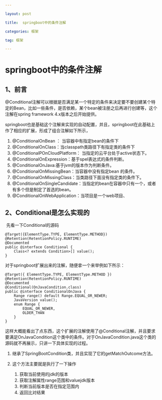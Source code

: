 ```yaml
---

layout: post

title:  springboot中的条件注解

categories: 框架

tag: 框架

---
```

# springboot中的条件注解

## 1、前言

​	@Conditional注解可以根据是否满足某一个特定的条件来决定要不要创建某个特定的Bean，比如一些条件，是否依赖，某个bean被注册之后再进行创建等，这个注解在spring framework 4.x版本之后开始提供。

​	springboot也是基础这个注解来实现的自动配置，并且，springboot在此基础上作了相应的扩展，形成了组合注解如下所示，

1. @ConditionalOnBean ： 当容器中有指定bean的条件下
2. @ConditionalOnClass：当classpath类路径下有指定类的条件下
3. @ConditionalPOnCloudPlatform： 当指定的云平台处于active状态下。
4. @ConditionalOnExpression：基于spel表达式的条件判断。
5. @ConditionalOnJava:基于jvm的版本作为判断条件。
6. @ConditionalOnMissingBean：当容器中没有指定bean 的条件。
7. @ConditionalOnMissingClass：当类路径下面没有指定类的条件下。
8. @ConditionalOnSingleCandidate：当指定的bean在容器中只有一个，或者有多个但是制定了首选的bean。
9. @ConditionalOnWebApplication：当项目是一个web项目、

## 2、Conditional是怎么实现的

​	先看一下Conditional的源码

```
@Target({ElementType.TYPE, ElementType.METHOD})
@Retention(RetentionPolicy.RUNTIME)
@Documented
public @interface Conditional {
    Class<? extends Condition>[] value();
}
```

对于springboot扩展出来的注解，随便拿一个来举例如下所示：

```
@Target({ ElementType.TYPE, ElementType.METHOD })
@Retention(RetentionPolicy.RUNTIME)
@Documented
@Conditional(OnJavaCondition.class)
public @interface ConditionalOnJava {
	Range range() default Range.EQUAL_OR_NEWER;
	JavaVersion value();
	enum Range {
		EQUAL_OR_NEWER,
		OLDER_THAN
	}
}
```

 这样大概能看出了点东西，这个扩展的注解使用了@Conditional注解，并且要求要满足OnJavaCondition这个类中的条件。对于OnJavaCondition.java这个类的源码就不再展示，只讲一下具体实现的过程。

1. 继承了SpringBootCondition类，并且实现了它的getMatchOutcome方法。

2. 这个方法主要就是执行了一下操作

   1. 获取当前使用的jdk的版本
   2. 获取注解属性range范围和valuejdk版本
   3. 判断当前版本是否在指定范围内
   4. 返回比对结果

   